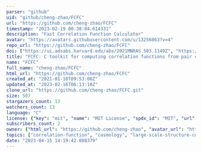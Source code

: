 ```yaml
---
parser: "github"
uid: "github/cheng-zhao/FCFC"
url: "https://github.com/cheng-zhao/FCFC"
timestamp: "2023-02-19 00:38:04.614331"
description: "Fast Correlation Function Calculator"
avatar: "https://avatars.githubusercontent.com/u/13256863?v=4"
repo_url: "https://github.com/cheng-zhao/FCFC"
doi: ["https://ui.adsabs.harvard.edu/abs/2021MNRAS.503.1149Z", "https://ui.adsabs.harvard.edu/abs/2023arXiv230112557Z", "https://ui.adsabs.harvard.edu/abs/2023ascl.soft02015Z/abstract"]
title: "FCFC: C toolkit for computing correlation functions from pair counts"
name: "FCFC"
full_name: "cheng-zhao/FCFC"
html_url: "https://github.com/cheng-zhao/FCFC"
created_at: "2021-01-10T09:53:06Z"
updated_at: "2023-02-16T06:13:10Z"
clone_url: "https://github.com/cheng-zhao/FCFC.git"
size: 507
stargazers_count: 13
watchers_count: 13
language: "C"
license: {"key": "mit", "name": "MIT License", "spdx_id": "MIT", "url": "https://api.github.com/licenses/mit", "node_id": "MDc6TGljZW5zZTEz"}
subscribers_count: 2
owner: {"html_url": "https://github.com/cheng-zhao", "avatar_url": "https://avatars.githubusercontent.com/u/13256863?v=4", "login": "cheng-zhao", "type": "User"}
topics: ["correlation-function", "cosmology", "large-scale-structure-cosmology", "galaxy-clustering", "pair-counting", "radial-distribution-function", "pair-correlation-function"]
date: "2023-04-15 14:19:42.088379"
---
```

